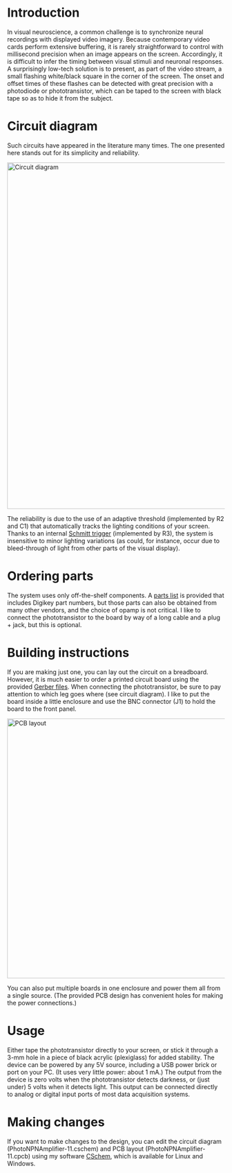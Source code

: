 # Introduction

In visual neuroscience, a common challenge is to synchronize neural recordings with displayed video imagery. Because contemporary video cards perform extensive buffering, it is rarely straightforward to control with millisecond precision when an image appears on the screen. Accordingly, it is difficult to infer the timing between visual stimuli and neuronal responses. A surprisingly low-tech solution is to present, as part of the video stream, a small flashing white/black square in the corner of the screen. The onset and offset times of these flashes can be detected with great precision with a photodiode or phototransistor, which can be taped to the screen with black tape so as to hide it from the subject.

# Circuit diagram

Such circuits have appeared in the literature many times. The one presented here stands out for its simplicity and reliability. 

<img alt="Circuit diagram" src="https://github.com/citneuro/screenreader/blob/main/PhotoNPNAmplifier-11.png" width="800">

The reliability is due to the use of an adaptive threshold (implemented by R2 and C1) that automatically tracks the lighting conditions of your screen. Thanks to an internal [Schmitt trigger](https://en.wikipedia.org/wiki/Schmitt_trigger) (implemented by R3), the system is insensitive to minor lighting variations (as could, for instance, occur due to bleed-through of light from other parts of the visual display). 

# Ordering parts

The system uses only off-the-shelf components. A [parts list](https://github.com/citneuro/screenreader/blob/main/PhotoNPNAmplifier-11.csv) is provided that includes Digikey part numbers, but those parts can also be obtained from many other vendors, and the choice of opamp is not critical. I like to connect the phototransistor to the board by way of a long cable and a plug + jack, but this is optional. 

# Building instructions

If you are making just one, you can lay out the circuit on a breadboard. However, it is much easier to order a printed circuit board using the provided [Gerber files](https://github.com/citneuro/screenreader/blob/main/PhotoNPNAmplifier-11.zip). When connecting the phototransistor, be sure to pay attention to which leg goes where (see circuit diagram). I like to put the board inside a little enclosure and use the BNC connector (J1) to hold the board to the front panel.

<img alt="PCB layout" src="https://github.com/citneuro/screenreader/blob/main/PhotoNPNAmplifier-11-pcb.png" width="600">

You can also put multiple boards in one enclosure and power them all from a single source. (The provided PCB design has convenient holes for making the power connections.)

# Usage

Either tape the phototransistor directly to your screen, or stick it through a 3-mm hole in a piece of black acrylic (plexiglass) for added stability. The device can be powered by any 5V source, including a USB power brick or port on your PC. (It uses very little power: about 1 mA.) The output from the device is zero volts when the phototransistor detects darkness, or (just under) 5 volts when it detects light. This output can be connected directly to analog or digital input ports of most data acquisition systems.

# Making changes

If you want to make changes to the design, you can edit the circuit diagram (PhotoNPNAmplifier-11.cschem) and PCB layout (PhotoNPNAmplifier-11.cpcb) using my software [CSchem](https://github.com/wagenadl/cschem/), which is available for Linux and Windows.
